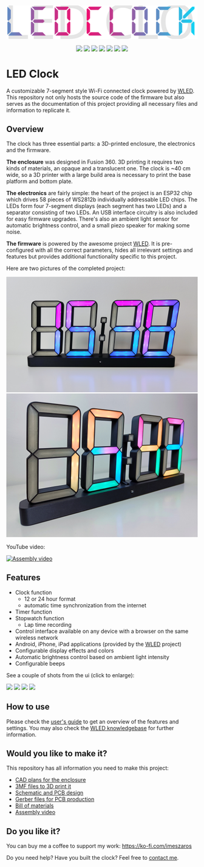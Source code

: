 ![LED Clock](/ledclock/images/ledclock-logo-github.svg)
<p align="center">
  <a href="https://github.com/imeszaros/ledclock/releases"><img src="https://img.shields.io/github/release/imeszaros/ledclock.svg?style=flat-square"></a>
  <a href="https://raw.githubusercontent.com/imeszaros/ledclock/master/LICENSE"><img src="https://img.shields.io/github/license/imeszaros/ledclock?color=blue&style=flat-square"></a>
  <a href="https://github.com/Aircoookie/WLED-App"><img src="https://img.shields.io/badge/app-wled-blue.svg?style=flat-square"></a>
  <a href="https://www.printables.com/model/189433-wi-fi-connected-led-clock-powered-by-wled"><img src="https://img.shields.io/badge/models-printables-orange.svg?style=flat-square"></a>
  <a href="https://www.thingiverse.com/thing:5365230"><img src="https://img.shields.io/badge/models-thingiverse-blue.svg?style=flat-square"></a>
  <a href="https://ko-fi.com/imeszaros"><img src="https://img.shields.io/badge/support-ko--fi.com-gold"></a>
  <a href="https://imeszaros.github.io/ledclock/"><img src="https://img.shields.io/badge/install-esp%20web%20tools-green"></a>
</p>

# LED Clock

A customizable 7-segment style Wi-Fi connected clock powered by [WLED](https://github.com/Aircoookie/WLED). This repository not only hosts the source code of the firmware but also serves as the documentation of this project providing all necessary files and information to replicate it.

## Overview

The clock has three essential parts: a 3D-printed enclosure, the electronics and the firmware.

**The enclosure** was designed in Fusion 360. 3D printing it requires two kinds of materials, an opaque and a translucent one. The clock is ~40 cm wide, so a 3D printer with a large build area is necessary to print the base platform and bottom plate.

**The electronics** are fairly simple: the heart of the project is an ESP32 chip which drives 58 pieces of WS2812b individually addressable LED chips. The LEDs form four 7-segment displays (each segment has two LEDs) and a separator consisting of two LEDs. An USB interface circuitry is also included for easy firmware upgrades. There's also an ambient light sensor for automatic brightness control, and a small piezo speaker for making some noise.

**The firmware** is powered by the awesome project [WLED](https://github.com/Aircoookie/WLED). It is pre-configured with all the correct parameters, hides all irrelevant settings and features but provides additional functionality specific to this project.

Here are two pictures of the completed project:

![Photo 1](ledclock/images/photo1.jpg)
![Photo 2](ledclock/images/photo2.jpg)


YouTube video:

[![Assembly video](https://img.youtube.com/vi/T4L4ywKFfpU/0.jpg)](https://www.youtube.com/watch?v=T4L4ywKFfpU)

## Features

- Clock function
  - 12 or 24 hour format
  - automatic time synchronization from the internet
- Timer function
- Stopwatch function
  - Lap time recording
- Control interface available on any device with a browser on the same wireless network
- Android, iPhone, iPad applications (provided by the [WLED](https://github.com/Aircoookie/WLED-App) project)
- Configurable display effects and colors
- Automatic brightness control based on ambient light intensity
- Configurable beeps

See a couple of shots from the ui (click to enlarge):

[<img src="https://github.com/imeszaros/ledclock/blob/master/ledclock/images/screenshot-palette.png?raw=true" width="200"/>](ledclock/images/screenshot-palette.png)
[<img src="https://github.com/imeszaros/ledclock/blob/master/ledclock/images/screenshot-clock.png?raw=true" width="200"/>](ledclock/images/screenshot-clock.png)
[<img src="https://github.com/imeszaros/ledclock/blob/master/ledclock/images/screenshot-timer.png?raw=true" width="200"/>](ledclock/images/screenshot-timer.png)
[<img src="https://github.com/imeszaros/ledclock/blob/master/ledclock/images/screenshot-stopwatch.png?raw=true" width="200"/>](ledclock/images/screenshot-stopwatch.png)

## How to use

Please check the [user's guide](/ledclock/users-guide.md) to get an overview of the features and settings. You may also check the [WLED knowledgebase](https://kno.wled.ge/) for further information.

## Would you like to make it?

This repository has all information you need to make this project:

- [CAD plans for the enclosure](/ledclock/models/cad/)
- [3MF files to 3D print it](/ledclock/models/3d-print/)
- [Schematic and PCB design](/ledclock/sch-pcb/)
- [Gerber files for PCB production](/ledclock/gerber/)
- [Bill of materials](/ledclock/bill-of-materials.md)
- [Assembly video](/ledclock/assembly-guide.md)

## Do you like it?

You can buy me a coffee to support my work: https://ko-fi.com/imeszaros

Do you need help? Have you built the clock? Feel free to [contact me](https://github.com/imeszaros).


